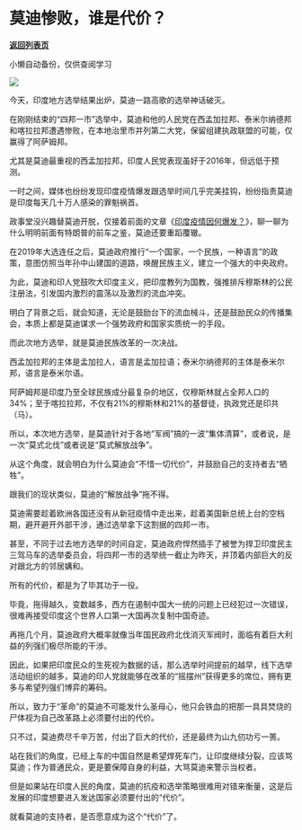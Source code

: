 # 莫迪惨败，谁是代价？

[**返回列表页**](/gzh/政事堂2019)

小懒自动备份，仅供查阅学习

![](https://mmbiz.qpic.cn/mmbiz_jpg/rxhS23yu8cMmJ1j7ibBlv9evt1o58aV3BZb5fHo4ibwbjx6eXCAibv24zFeU3Y7qFc4ticgaQTdNDPmjrZOQghcQwg/640?wx_fmt=jpeg)

  

今天，印度地方选举结果出炉，莫迪一路高歌的选举神话破灭。  

  

在刚刚结束的“四邦一市”选举中，莫迪和他的人民党在西孟加拉邦、泰米尔纳德邦和喀拉拉邦遭遇惨败，在本地治里市并列第二大党，保留组建执政联盟的可能，仅赢得了阿萨姆邦。

  

尤其是莫迪最重视的西孟加拉邦，印度人民党表现虽好于2016年，但远低于预测。

  

一时之间，媒体也纷纷发现印度疫情爆发跟选举时间几乎完美挂钩，纷纷指责莫迪是印度每天几十万人感染的罪魁祸首。

  

政事堂没兴趣替莫迪开脱，仅接着前面的文章《[印度疫情因何爆发？](http://mp.weixin.qq.com/s?__biz=MzAwMzU1ODAwOQ==&mid=2650349976&idx=1&sn=235588453efb85c1119008f784980883&chksm=8334de8eb4435798bf0ec9ab08f1126adf9437945d06f956354e07edc5b54c0b57cef0d51d52&scene=21#wechat_redirect)》，聊一聊为什么明明前面有特朗普的前车之鉴，莫迪还要重蹈覆辙。  

  

在2019年大选连任之后，莫迪政府推行“一个国家，一个民族，一种语言”的政策，意图仿照当年孙中山建国的道路，唤醒民族主义，建立一个强大的中央政府。

  

为此，莫迪和印人党鼓吹大印度主义，把印度教列为国教，强推排斥穆斯林的公民注册法，引发国内激烈的震荡以及激烈的流血冲突。

  

明白了背景之后，就会知道，无论是鼓励台下的流血械斗，还是鼓励民众的传播集会，本质上都是莫迪谋求一个强势政府和国家实质统一的手段。

  

而此次地方选举，就是莫迪民族改革的一次决战。

  

西孟加拉邦的主体是孟加拉人，语言是孟加拉语；泰米尔纳德邦的主体是泰米尔邦，语言是泰米尔语。

  

阿萨姆邦是印度乃至全球民族成分最复杂的地区，仅穆斯林就占全邦人口的34%；至于喀拉拉邦，不仅有21%的穆斯林和21%的基督徒，执政党还是印共（马）。

  

所以，本次地方选举，是莫迪针对于各地“军阀”搞的一波“集体清算”，或者说，是一次“莫式北伐”或者说是“莫式解放战争”。

  

从这个角度，就会明白为什么莫迪会“不惜一切代价”，并鼓励自己的支持者去“牺牲”。

  

跟我们的现状类似，莫迪的“解放战争”拖不得。

  

莫迪需要趁着欧洲各国还没有从新冠疫情中走出来，趁着美国新总统上台的空档期，避开避开外部干涉，通过选举拿下这割据的四邦一市。

  

甚至，不同于过去地方选举的时间自定，莫迪政府悍然插手了被誉为捍卫印度民主三驾马车的选举委员会，将四邦一市的选举统一截止为昨天，并顶着内部巨大的反对跟北方的邻居媾和。  

  

所有的代价，都是为了毕其功于一役。

  

毕竟，拖得越久，变数越多，西方在遏制中国大一统的问题上已经犯过一次错误，很难再接受印度这个世界人口第一大国再次复制中国奇迹。

  

再拖几个月，莫迪政府大概率就像当年国民政府北伐消灭军阀时，面临有着巨大利益的列强们极尽所能的干涉。

  

因此，如果把印度民众的生死视为数据的话，那么选举时间提前的越早，线下选举活动组织的越多，莫迪的印人党就能够在改革的“摇摆州”获得更多的席位，拥有更多与希望列强们博弈的筹码。  

  

所以，致力于“革命”的莫迪不可能发什么圣母心，他只会铁血的把那一具具焚烧的尸体视为自己改革路上必须要付出的代价。

  

只不过，莫迪费尽千辛万苦，付出了巨大的代价，还是最终为山九仞功亏一篑。  

  

站在我们的角度，已经上车的中国自然是希望焊死车门，让印度继续分裂，应该骂莫迪；作为普通民众，更是要保障自身的利益，大骂莫迪来警示当权者。  

  

但是如果站在印度人民的角度，莫迪的抗疫和选举策略很难用对错来衡量，这是后发展的印度想要进入发达国家必须要付出的“代价”。

  

就看莫迪的支持者，是否愿意成为这个“代价”了。  

